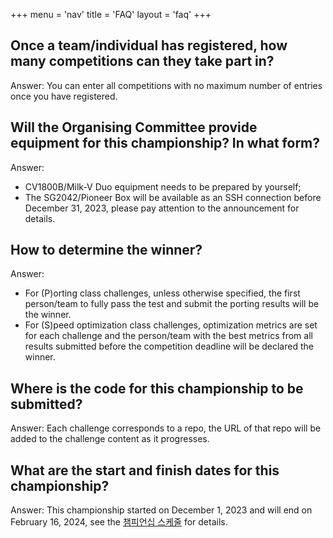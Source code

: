 +++
menu = 'nav'
title = 'FAQ'
layout = 'faq'
+++

## Once a team/individual has registered, how many competitions can they take part in?

Answer: You can enter all competitions with no maximum number of entries once you have registered.

## Will the Organising Committee provide equipment for this championship? In what form?

Answer:

- CV1800B/Milk-V Duo equipment needs to be prepared by yourself;
- The SG2042/Pioneer Box will be available as an SSH connection before December 31, 2023, please pay attention to the announcement for details.

## How to determine the winner?

Answer:

- For (P)orting class challenges, unless otherwise specified, the first person/team to fully pass the test and submit the porting results will be the winner.
- For (S)peed optimization class challenges, optimization metrics are set for each challenge and the person/team with the best metrics from all results submitted before the competition deadline will be declared the winner.

## Where is the code for this championship to be submitted?

Answer: Each challenge corresponds to a repo, the URL of that repo will be added to the challenge content as it progresses.

## What are the start and finish dates for this championship?

Answer: This championship started on December 1, 2023 and will end on February 16, 2024, see the [챔피언십 스케줄](/ko/00/#챔피언십-스케줄) for details.
